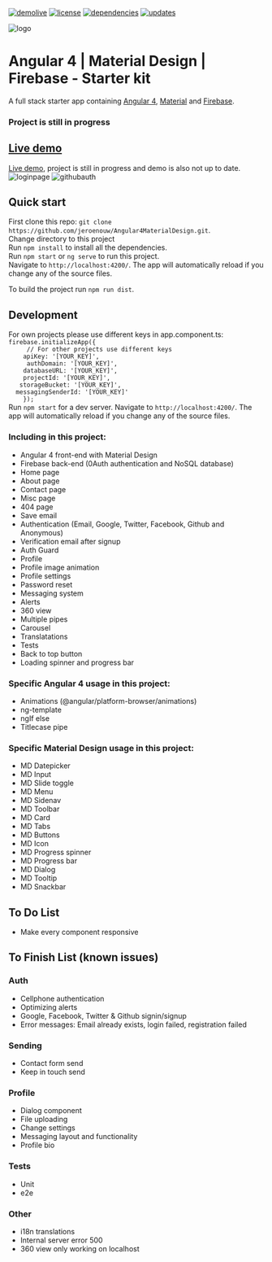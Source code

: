 [![demolive](https://img.shields.io/badge/demo-live-green.svg)](http://angular4.jerouw.nl/)
[![license](https://img.shields.io/npm/l/express.svg)](https://github.com/jeroenouw/Angular4MaterialDesign/blob/master/LICENSE/)
[![dependencies](https://img.shields.io/badge/dependencies-up%20to%20date-brightgreen.svg)](https://github.com/jeroenouw/Angular4MaterialDesign/blob/master/package.json)
[![updates](https://img.shields.io/badge/updates-weekly-yellowgreen.svg)](https://github.com/jeroenouw/Angular4MaterialDesign/commits/master)

![logo](https://jerouw.nl/wp-content/uploads/2017/05/ngfbmd.png "Logo")  

# Angular 4 | Material Design | Firebase - Starter kit
A full stack starter app containing [Angular 4](https://angular.io), [Material](https://material.io/) and [Firebase](https://firebase.google.com/).

### Project is still in progress

## [Live demo](http://angular4.jerouw.nl)

[Live demo](http://angular4.jerouw.nl), project is still in progress and demo is also not up to date.  
![loginpage](https://jerouw.nl/wp-content/uploads/2017/05/ngfbmdprintscreen.png "Logo")
![githubauth](https://jerouw.nl/wp-content/uploads/2017/06/ng4githubauth.png "Logo")

## Quick start
First clone this repo: `git clone https://github.com/jeroenouw/Angular4MaterialDesign.git`.  
Change directory to this project  
Run `npm install` to install all the dependencies.  
Run `npm start` or `ng serve` to run this project.  
Navigate to `http://localhost:4200/`. The app will automatically reload if you change any of the source files.  

To build the project run `npm run dist`.

## Development
For own projects please use different keys in app.component.ts:  
``` firebase.initializeApp({ ```   
```     // For other projects use different keys```  
```    apiKey: '[YOUR_KEY]',```  
```     authDomain: '[YOUR_KEY]',```  
```    databaseURL: '[YOUR_KEY]',```  
```    projectId: '[YOUR_KEY]',```  
```   storageBucket: '[YOUR_KEY]',```    
```  messagingSenderId: '[YOUR_KEY]'```  
```    });```  
Run `npm start` for a dev server. Navigate to `http://localhost:4200/`. The app will automatically reload if you change any of the source files.

### Including in this project:
* Angular 4 front-end with Material Design
* Firebase back-end (0Auth authentication and NoSQL database)
* Home page
* About page
* Contact page
* Misc page
* 404 page
* Save email
* Authentication (Email, Google, Twitter, Facebook, Github and Anonymous)
* Verification email after signup
* Auth Guard
* Profile
* Profile image animation
* Profile settings
* Password reset
* Messaging system
* Alerts
* 360 view
* Multiple pipes
* Carousel
* Translatations
* Tests
* Back to top button
* Loading spinner and progress bar

### Specific Angular 4 usage in this project:
* Animations (@angular/platform-browser/animations)
* ng-template
* ngIf else
* Titlecase pipe

### Specific Material Design usage in this project:
* MD Datepicker
* MD Input
* MD Slide toggle
* MD Menu
* MD Sidenav
* MD Toolbar
* MD Card
* MD Tabs
* MD Buttons
* MD Icon
* MD Progress spinner
* MD Progress bar
* MD Dialog
* MD Tooltip
* MD Snackbar

## To Do List
* Make every component responsive

## To Finish List (known issues)
### Auth
* Cellphone authentication
* Optimizing alerts
* Google, Facebook, Twitter & Github signin/signup
* Error messages: Email already exists, login failed, registration failed

### Sending
* Contact form send
* Keep in touch send

### Profile
* Dialog component
* File uploading
* Change settings
* Messaging layout and functionality
* Profile bio

### Tests
* Unit
* e2e

### Other
* i18n translations
* Internal server error 500
* 360 view only working on localhost
